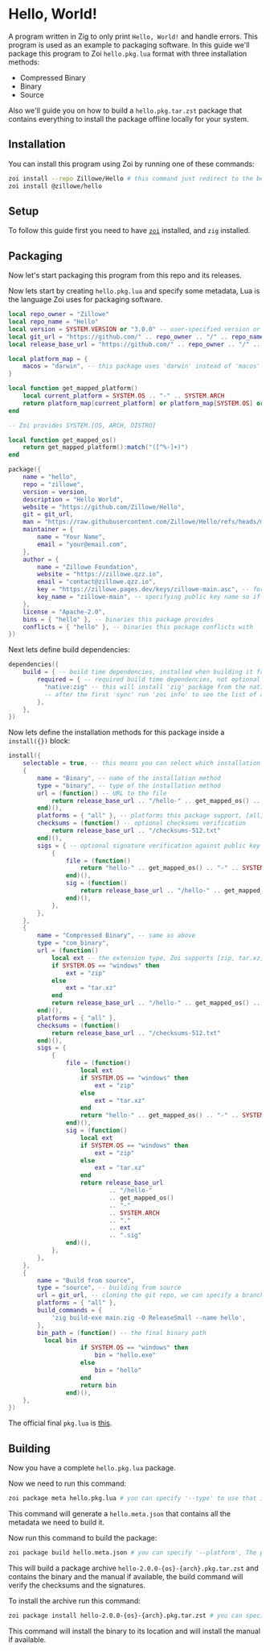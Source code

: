 # Hello, World!

A program written in Zig to only print `Hello, World!` and handle errors.
This program is used as an example to packaging software.
In this guide we'll package this program to Zoi `hello.pkg.lua` format with three installation methods:

- Compressed Binary
- Binary
- Source

Also we'll guide you on how to build a `hello.pkg.tar.zst` package that contains everything to install the package offline locally for your system.

## Installation

You can install this program using Zoi by running one of these commands:

```sh
zoi install --repo Zillowe/Hello # this command just redirect to the bellow command
zoi install @zillowe/hello
```

## Setup

To follow this guide first you need to have [`zoi`](https://github.com/Zillowe/Zoi) installed, and `zig` installed.

## Packaging

Now let's start packaging this program from this repo and its releases.

Now lets start by creating `hello.pkg.lua` and specify some metadata, Lua is the language Zoi uses for packaging software.

```lua
local repo_owner = "Zillowe"
local repo_name = "Hello"
local version = SYSTEM.VERSION or "3.0.0" -- user-specified version or latest version
local git_url = "https://github.com/" .. repo_owner .. "/" .. repo_name .. ".git"
local release_base_url = "https://github.com/" .. repo_owner .. "/" .. repo_name .. "/releases/download/v" .. version

local platform_map = {
	macos = "darwin", -- this package uses 'darwin' instead of 'macos' and Zoi uses 'macos' by default, this and the other helper functions will help replacing 'macos' with 'darwin'
}

local function get_mapped_platform()
	local current_platform = SYSTEM.OS .. "-" .. SYSTEM.ARCH
	return platform_map[current_platform] or platform_map[SYSTEM.OS] or current_platform
end

-- Zoi provides SYSTEM.[OS, ARCH, DISTRO]

local function get_mapped_os()
	return get_mapped_platform():match("([^%-]+)")
end

package({
	name = "hello",
	repo = "zillowe",
	version = version,
	description = "Hello World",
	website = "https://github.com/Zillowe/Hello",
	git = git_url,
	man = "https://raw.githubusercontent.com/Zillowe/Hello/refs/heads/main/app/man.md", -- manual page, viewable with `zoi man` command
	maintainer = {
		name = "Your Name",
		email = "your@email.com",
	},
	author = {
		name = "Zillowe Foundation",
		website = "https://zillowe.qzz.io",
		email = "contact@zillowe.qzz.io",
		key = "https://zillowe.pages.dev/keys/zillowe-main.asc", -- for verifying signature
		key_name = "zillowe-main", -- specifying public key name so if its already in `zoi pgp` to use it instead of reimporting it
	},
	license = "Apache-2.0",
	bins = { "hello" }, -- binaries this package provides
	conflicts = { "hello" }, -- binaries this package conflicts with
})
```

Next lets define build dependencies:

```lua
dependencies({
	build = { -- build time dependencies, installed when building it from source
		required = { -- required build time dependencies, not optional
		  "native:zig" -- this will install 'zig' package from the native package manager, since zig is pretty much widely available theres no need* to create a Zoi package for it
		  -- after the first 'sync' run 'zoi info' to see the list of available package managers and the native one for you
		},
	},
})
```

Now lets define the installation methods for this package inside a `install({})` block:

```lua
install({
	selectable = true, -- this means you can select which installation method you want by running the install command with '-i' flag
	{
		name = "Binary", -- name of the installation method
		type = "binary", -- type of the installation method
		url = (function() -- URL to the file
			return release_base_url .. "/hello-" .. get_mapped_os() .. "-" .. SYSTEM.ARCH
		end)(),
		platforms = { "all" }, -- platforms this package support, [all, os-arch, os]
		checksums = (function() -- optional checksums verification
			return release_base_url .. "/checksums-512.txt"
		end)(),
		sigs = { -- optional signature verification against public key in maintainer or author fields
			{
				file = (function()
					return "hello-" .. get_mapped_os() .. "-" .. SYSTEM.ARCH
				end)(),
				sig = (function()
					return release_base_url .. "/hello-" .. get_mapped_os() .. "-" .. SYSTEM.ARCH .. ".sig"
				end)(),
			},
		},
	},
	{
		name = "Compressed Binary", -- same as above
		type = "com_binary",
		url = (function()
			local ext -- the extension type, Zoi supports [zip, tar.xz, tar.gz, tar.zst]
			if SYSTEM.OS == "windows" then
				ext = "zip"
			else
				ext = "tar.xz"
			end
			return release_base_url .. "/hello-" .. get_mapped_os() .. "-" .. SYSTEM.ARCH .. "." .. ext
		end)(),
		platforms = { "all" },
		checksums = (function()
			return release_base_url .. "/checksums-512.txt"
		end)(),
		sigs = {
			{
				file = (function()
					local ext
					if SYSTEM.OS == "windows" then
						ext = "zip"
					else
						ext = "tar.xz"
					end
					return "hello-" .. get_mapped_os() .. "-" .. SYSTEM.ARCH .. "." .. ext
				end)(),
				sig = (function()
					local ext
					if SYSTEM.OS == "windows" then
						ext = "zip"
					else
						ext = "tar.xz"
					end
					return release_base_url
							.. "/hello-"
							.. get_mapped_os()
							.. "-"
							.. SYSTEM.ARCH
							.. "."
							.. ext
							.. ".sig"
				end)(),
			},
		},
	},
	{
		name = "Build from source",
		type = "source", -- building from source
		url = git_url, -- cloning the git repo, we can specify a branch or a tag
		platforms = { "all" },
		build_commands = {
			'zig build-exe main.zig -O ReleaseSmall --name hello',
		},
		bin_path = (function() -- the final binary path
          local bin
					if SYSTEM.OS == "windows" then
						bin = "hello.exe"
					else
						bin = "hello"
					end
					return bin
				end)(),
	},
})
```

The official final `pkg.lua` is [this](./app/hello.pkg.lua).

## Building

Now you have a complete `hello.pkg.lua` package.

Now we need to run this command:

```sh
zoi package meta hello.pkg.lua # you can specify '--type' to use that installation methods instead, by default: 1. Compressed Binary, 2. Binary, 3. Source
```

This command will generate a `hello.meta.json` that contains all the metadata we need to build it.

Now run this command to build the package:

```sh
zoi package build hello.meta.json # you can specify '--platform', The platform to build for (e.g. 'linux-amd64', 'windows-arm64', 'all', 'current'). Can be specified multiple times [default: current]
```

This will build a package archive `hello-2.0.0-{os}-{arch}.pkg.tar.zst` and contains the binary and the manual if available, the build command will verify the checksums and the signatures.

To install the archive run this command:

```sh
zoi package install hello-2.0.0-{os}-{arch}.pkg.tar.zst # you can specify '--scope', The scope to install the package to (user or system-wide) [default: user]
```

This command will install the binary to its location and will install the manual if available.
